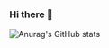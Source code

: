 ### Hi there 👋
![Anurag's GitHub stats](https://github-readme-stats.vercel.app/api?username=joaotelini&theme=dark&show_icons=true)
